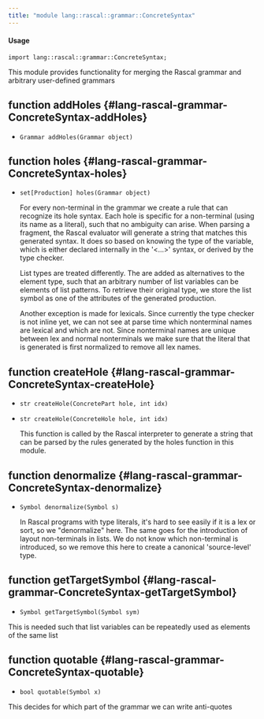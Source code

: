 ```yaml
---
title: "module lang::rascal::grammar::ConcreteSyntax"
---
```


#### Usage

`import lang::rascal::grammar::ConcreteSyntax;`

  This module provides functionality for merging the Rascal grammar and arbitrary user-defined grammars

## function addHoles {#lang-rascal-grammar-ConcreteSyntax-addHoles}

* ``Grammar addHoles(Grammar object)``

## function holes {#lang-rascal-grammar-ConcreteSyntax-holes}

* ``set[Production] holes(Grammar object)``

  For every non-terminal in the grammar we create a rule that can recognize its hole syntax. Each hole
  is specific for a non-terminal (using its name as a literal), such that no ambiguity can arise. When parsing
  a fragment, the Rascal evaluator will generate a string that matches this generated syntax. It does so based on
  knowing the type of the variable, which is either declared internally in the '<...>' syntax, or derived by the 
  type checker.
  
  List types are treated differently. The are added as alternatives to the element type, such that an 
  arbitrary number of list variables can be elements of list patterns. To retrieve their original type, we store
  the list symbol as one of the attributes of the generated production.
  
  Another exception is made for lexicals. Since currently the type checker is not inline yet, we can not see at parse time
  which nonterminal names are lexical and which are not. Since nonterminal names are unique between lex and normal nonterminals
  we make sure that the literal that is generated is first normalized to remove all lex names.   

## function createHole {#lang-rascal-grammar-ConcreteSyntax-createHole}

* ``str createHole(ConcretePart hole, int idx)``
* ``str createHole(ConcreteHole hole, int idx)``

  This function is called by the Rascal interpreter to generate a string that can be parsed by the rules generated by the
  holes function in this module.

## function denormalize {#lang-rascal-grammar-ConcreteSyntax-denormalize}

* ``Symbol denormalize(Symbol s)``

  In Rascal programs with type literals, it's hard to see easily if it is a lex or sort, so we "denormalize" here.
  The same goes for the introduction of layout non-terminals in lists. We do not know which non-terminal is introduced,
  so we remove this here to create a canonical 'source-level' type.

## function getTargetSymbol {#lang-rascal-grammar-ConcreteSyntax-getTargetSymbol}

* ``Symbol getTargetSymbol(Symbol sym)``

This is needed such that list variables can be repeatedly used as elements of the same list

## function quotable {#lang-rascal-grammar-ConcreteSyntax-quotable}

* ``bool quotable(Symbol x)``

This decides for which part of the grammar we can write anti-quotes

